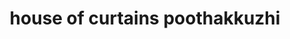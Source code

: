 ---
title: "house of curtains poothakkuzhi"
url: /petta/house-of-curtains-poothakkuzhi/
shop: curtain
---